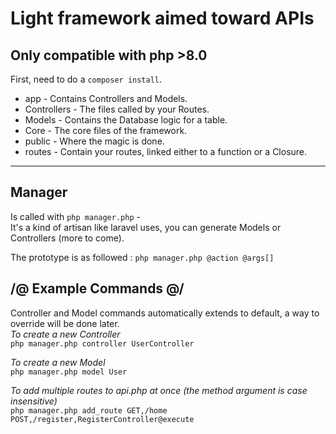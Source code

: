 # Light framework aimed toward APIs
Only compatible with php >8.0
-
First, need to do a `composer install`.
- app - Contains Controllers and Models.
- Controllers - The files called by your Routes.
- Models - Contains the Database logic for a table.
- Core - The core files of the framework.
- public - Where the magic is done.
- routes - Contain your routes, linked either to a function or a Closure.
------------
Manager
-
Is called with `php manager.php` -<br>
It's a kind of artisan like laravel uses, you can generate Models or Controllers (more to come).

The prototype is as followed :
`php manager.php @action @args[]`

/@ Example Commands @/
-
Controller and Model commands automatically extends to default, a way to override will be done later.
<br>
*To create a new Controller*<br>
`php manager.php controller UserController`

*To create a new Model*<br>
`php manager.php model User`

*To add multiple routes to api.php at once (the method argument is case insensitive)*<br>
`php manager.php add_route GET,/home POST,/register,RegisterController@execute`
